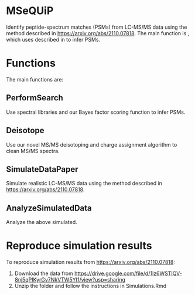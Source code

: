 # MSeQUiP
Identify peptide-spectrum matches (PSMs) from LC-MS/MS data using the method described in https://arxiv.org/abs/2110.07818. The main function is , which uses  described in  to infer PSMs.

# Functions
The main functions are:

## PerformSearch
Use spectral libraries and our Bayes factor scoring function to infer PSMs.

## Deisotope
Use our novel MS/MS deisotoping and charge assignment algorithm to clean MS/MS spectra.

## SimulateDataPaper
Simulate realistic LC-MS/MS data using the method described in https://arxiv.org/abs/2110.07818.

## AnalyzeSimulatedData
Analyze the above simulated.

# Reproduce simulation results
To reproduce simulation results from https://arxiv.org/abs/2110.07818:
1) Download the data from https://drive.google.com/file/d/1Iz6WSTIQV-8nj5qPIKyrGv7NkVTW5YI1/view?usp=sharing
2) Unzip the folder and follow the instructions in Simulations.Rmd



